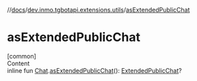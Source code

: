 //[docs](../../index.md)/[dev.inmo.tgbotapi.extensions.utils](index.md)/[asExtendedPublicChat](as-extended-public-chat.md)



# asExtendedPublicChat  
[common]  
Content  
inline fun [Chat](../dev.inmo.tgbotapi.types.chat.abstracts/-chat/index.md).[asExtendedPublicChat](as-extended-public-chat.md)(): [ExtendedPublicChat](../dev.inmo.tgbotapi.types.chat.abstracts.extended/-extended-public-chat/index.md)?  



